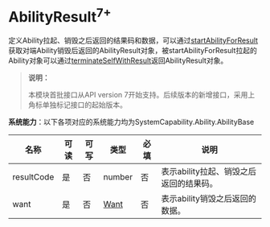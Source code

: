 # AbilityResult<sup>7+</sup>

定义Ability拉起、销毁之后返回的结果码和数据，可以通过[startAbilityForResult](js-apis-ability-context.md#abilitycontextstartabilityforresult)获取对端Ability销毁后返回的AbilityResult对象，被startAbilityForResult拉起的Ability对象可以通过[terminateSelfWithResult](js-apis-ability-context.md#abilitycontextterminateselfwithresult)返回AbilityResult对象。

> **说明：**
>
> 本模块首批接口从API version 7开始支持。后续版本的新增接口，采用上角标单独标记接口的起始版本。

**系统能力**：以下各项对应的系统能力均为SystemCapability.Ability.AbilityBase

| 名称        | 可读    | 可写     | 类型                 | 必填 | 说明                                                         |
| ----------- | -------- |-------- | -------------------- | ---- | ------------------------------------------------------------ |
| resultCode    | 是    | 否      | number               | 否   | 表示ability拉起、销毁之后返回的结果码。                                |
| want   | 是    | 否      | [Want](./js-apis-app-ability-want.md)               | 否   | 表示ability销毁之后返回的数据。 |

